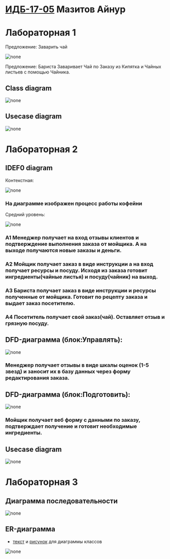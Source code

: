 # [ИДБ-17-05](https://github.com/stankin/design-part-1/wiki/list-idb-17-05) Мазитов Айнур

# Лабораторная 1

Предложение: Заварить чай

![none](https://github.com/AirNus/AirNus.github.io/blob/master/Labs1/01_A0.png?raw=true)

Предложение: Бариста Заваривает Чай по Заказу из Кипятка и Чайных листьев с помощью Чайника.

## Class diagram

![none](https://github.com/AirNus/AirNus.github.io/blob/master/Labs1/JSwn2i903CRnkVSKePE2J-1Kprbq41mbt8Ksz7efkIiTn7StfOlhnvzVqfMAMfSfkJ9odb5nWf2m5FYuncCOUvKbnwiaKNWDNCar5rLPzyKdIomKZQJ_qzVjIkjHsMwqW0KUXiAJS9RgRZZImGidplrxnKfwWlkc7CzROi30aI2mXaIkenpjoHy0.png?raw=true)

## Usecase diagram

![none](https://github.com/AirNus/AirNus.github.io/blob/master/Labs1/Lab1_2_2.png?raw=true)

# Лабораторная 2

## IDEF0 diagram

Контекстная:

![none](https://github.com/AirNus/AirNus.github.io/blob/master/Lab2/01_A0.png?raw=true)

### На диаграмме изображен процесс работы кофейни

Средний уровень:
    
![none](https://github.com/AirNus/AirNus.github.io/blob/master/Lab2/02_A0.png?raw=true)

### A1 Менеджер получает на вход отзывы клиентов и подтверждение выполнения заказа от мойщика. А на выходе получаются новые заказы и деньги.
### А2 Мойщик получает заказ в виде инструкции а на вход получает ресурсы и посуду. Исходя из заказа готовит ингредиенты(чайные листья) и посуду(чайник) на выход.
### А3 Бариста получает заказ в виде инструкции и ресурсы полученные от мойщика. Готовит по рецепту заказа и выдает заказ посетителю.
### А4 Посетитель получает свой заказ(чай). Оставляет отзыв и грязную посуду.

## DFD-диаграмма (блок:Управлять):
    
![none](https://github.com/AirNus/AirNus.github.io/blob/master/Lab2/03_A1.png?raw=true)

### Менеджер получает отзывы в виде шкалы оценок (1-5 звезд) и заносит их в базу данных через форму редактирования заказа.

## DFD-диаграмма (блок:Подготовить):
    
![none](https://github.com/AirNus/AirNus.github.io/blob/master/Lab2/04_A2.png?raw=true)

### Мойщик получает веб форму с данными по заказу, подтверждает получение и готовит необходимые ингредиенты.

## Usecase diagram

![none](https://github.com/AirNus/AirNus.github.io/blob/master/Lab2/Lab2_usecase_diagram.png?raw=true)

# Лабораторная 3

## Диаграмма последовательности

![none](https://github.com/AirNus/AirNus.github.io/blob/master/Lab3/laba3.png?raw=true)

## ER-диаграмма

 - [текст](https://github.com/AirNus/AirNus.github.io/blob/master/Lab3/PlantUML_code.txt) и [рисунок](https://github.com/AirNus/AirNus.github.io/blob/master/Lab3/ERD_Diagramm_3_laba.png?raw=true) для диаграммы классов

![none](https://github.com/AirNus/AirNus.github.io/blob/master/Lab3/ERD_Diagramm_3_laba.png?raw=true)
